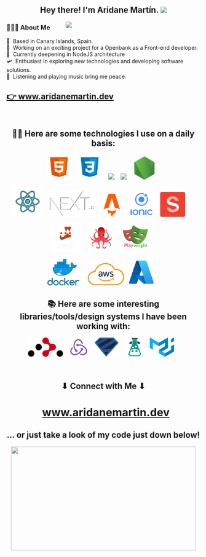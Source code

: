 <h2 align="center"> Hey there! I'm Aridane Martín. <img src="https://github.com/souvikguria98/souvikguria98/blob/master/Hi.gif" width="25"></h2>

<img align="right" src="https://github.com/aridanemartin/aridanemartin/blob/main/Ari2.1.jpg" width="350">

<h3 align="left"> 👨🏻‍💻 About Me </h3>
<p align="left">
🌱 &nbsp;Based in Canary Islands, Spain.<br>
💼 &nbsp;Working on an exciting project for a Openbank as a Front-end developer.<br>
🔭 &nbsp;Currently deepening in NodeJS architecture<br>
🛩 &nbsp;Enthusiast in exploring new technologies and developing software solutions.<br> 
🎼 &nbsp;Listening and playing music bring me peace.<br>
</p>
<h2 align="left"><a href="https://www.aridanemartin.dev/">👉 www.aridanemartin.dev</a></h2>

<br>

<h2 align="center">
  👷🏼 Here are some technologies I use on a daily basis:
</h2>
<p align="center">
<img height="65" src="https://github.com/chandan-reddy-k/chandan-reddy-k/blob/master/assets/html.png"> &nbsp;&nbsp;
<img height="65" src="https://github.com/chandan-reddy-k/chandan-reddy-k/blob/master/assets/css.png"> &nbsp;&nbsp;
<img height="60" src="https://upload.wikimedia.org/wikipedia/commons/6/6a/JavaScript-logo.png"> &nbsp;&nbsp;
<img height="60" src="https://seeklogo.com/images/T/typescript-logo-B29A3F462D-seeklogo.com.png"> &nbsp;&nbsp;
<img height="60" src="./nodejslogo.png"> &nbsp;&nbsp;
</p>
<p align="center">
<img height="80" src="https://github.com/chandan-reddy-k/chandan-reddy-k/blob/master/assets/react.png"> &nbsp;&nbsp;
<img height="70" src="https://github.com/aridanemartin/aridanemartin/blob/main/Next.png"> &nbsp;&nbsp;
<img height="60" src="./Astro.png"> &nbsp;&nbsp;
<img height="65" src="./ionic.png"> &nbsp;&nbsp;
<img height="65" src="./sanity.png"> &nbsp;&nbsp;
<!--img height="50" src="https://github.com/chandan-reddy-k/chandan-reddy-k/blob/master/assets/graphql.png"--> &nbsp;&nbsp;
</p>
<p align="center">
<img height="75" src="./jest.png"> &nbsp;&nbsp;
<img height="75" src="./RTL.png"> &nbsp;&nbsp;
<img height="75" src="./playwright.png"> &nbsp;&nbsp;
</p>
<p align="center">
<img height="70" src="./docker.png"> &nbsp;&nbsp;
<img height="60" src="./aws.png"> 
<img height="70" src="./azure.png"> &nbsp;&nbsp;  
</p>
<h2 align="center">
  📚 Here are some interesting libraries/tools/design systems I have been working with:
</h2>
<p align="center">
<img height="50" src="./react-router.png"> &nbsp;&nbsp;
<img height="50" src="https://github.com/chandan-reddy-k/chandan-reddy-k/blob/master/assets/redux.png"> &nbsp;&nbsp;
<img height="50" src="./zod.png"> &nbsp;&nbsp;
<img height="50" src="./i18n.png"> &nbsp;&nbsp;
<img height="50" src="./material-ui.png"> &nbsp;&nbsp;
  
</p>
<br/>


<h2 align="center">⬇ Connect with Me ⬇</h2>
<h1 align="center">
&nbsp; <a href="https://www.aridanemartin.dev" target="_blank" rel="noopener noreferrer"><strong>www.aridanemartin.dev</strong></a>  
</h1>
<h2 align="center">... or just take a look of my code just down below!</h2>
<div align="center">
<img src="https://media1.giphy.com/media/Js7cqIkpxFy0bILFFA/giphy.gif?cid=ecf05e47r98tefdk55q7z1fdbnr7e86e72hhqkcyrw281zjd&rid=giphy.gif&ct=g" width="480" height="270" />
</div>

